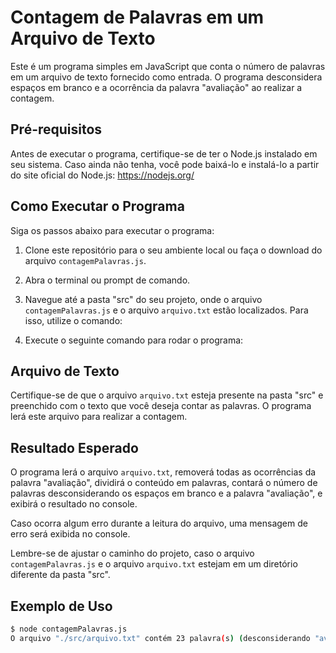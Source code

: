 # Contagem de Palavras em um Arquivo de Texto

Este é um programa simples em JavaScript que conta o número de palavras em um arquivo de texto fornecido como entrada. O programa desconsidera espaços em branco e a ocorrência da palavra "avaliação" ao realizar a contagem.

## Pré-requisitos

Antes de executar o programa, certifique-se de ter o Node.js instalado em seu sistema. Caso ainda não tenha, você pode baixá-lo e instalá-lo a partir do site oficial do Node.js: https://nodejs.org/

## Como Executar o Programa

Siga os passos abaixo para executar o programa:

1. Clone este repositório para o seu ambiente local ou faça o download do arquivo `contagemPalavras.js`.

2. Abra o terminal ou prompt de comando.

3. Navegue até a pasta "src" do seu projeto, onde o arquivo `contagemPalavras.js` e o arquivo `arquivo.txt` estão localizados. Para isso, utilize o comando:


4. Execute o seguinte comando para rodar o programa:


## Arquivo de Texto

Certifique-se de que o arquivo `arquivo.txt` esteja presente na pasta "src" e preenchido com o texto que você deseja contar as palavras. O programa lerá este arquivo para realizar a contagem.

## Resultado Esperado

O programa lerá o arquivo `arquivo.txt`, removerá todas as ocorrências da palavra "avaliação", dividirá o conteúdo em palavras, contará o número de palavras desconsiderando os espaços em branco e a palavra "avaliação", e exibirá o resultado no console.

Caso ocorra algum erro durante a leitura do arquivo, uma mensagem de erro será exibida no console.

Lembre-se de ajustar o caminho do projeto, caso o arquivo `contagemPalavras.js` e o arquivo `arquivo.txt` estejam em um diretório diferente da pasta "src".

## Exemplo de Uso

```bash
$ node contagemPalavras.js
O arquivo "./src/arquivo.txt" contém 23 palavra(s) (desconsiderando "avaliação" e espaços em branco).
